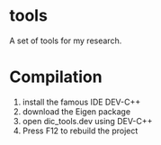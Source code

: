 # tools
A set of tools for my research.


# Compilation
1. install the famous IDE DEV-C++
2. download the Eigen package
3. open dic_tools.dev using DEV-C++
4. Press F12 to rebuild the project
